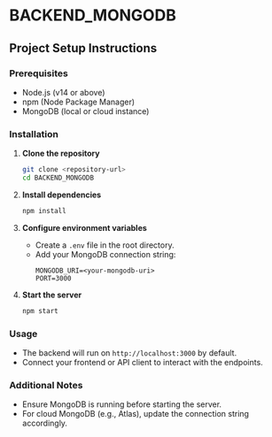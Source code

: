 # BACKEND_MONGODB

## Project Setup Instructions

### Prerequisites
- Node.js (v14 or above)
- npm (Node Package Manager)
- MongoDB (local or cloud instance)

### Installation

1. **Clone the repository**
    ```bash
    git clone <repository-url>
    cd BACKEND_MONGODB
    ```

2. **Install dependencies**
    ```bash
    npm install
    ```

3. **Configure environment variables**
    - Create a `.env` file in the root directory.
    - Add your MongoDB connection string:
      ```
      MONGODB_URI=<your-mongodb-uri>
      PORT=3000
      ```

4. **Start the server**
    ```bash
    npm start
    ```

### Usage

- The backend will run on `http://localhost:3000` by default.
- Connect your frontend or API client to interact with the endpoints.

### Additional Notes

- Ensure MongoDB is running before starting the server.
- For cloud MongoDB (e.g., Atlas), update the connection string accordingly.
